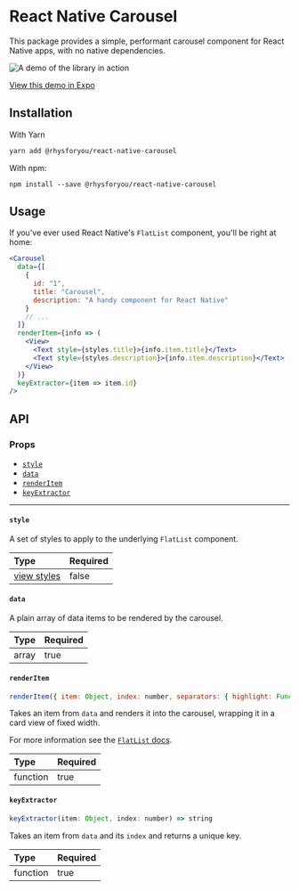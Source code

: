# React Native Carousel

This package provides a simple, performant carousel component for React Native apps, with no native dependencies.

![A demo of the library in action](https://raw.githubusercontent.com/rhysforyou/react-native-horizontal-carousel/master/demo.gif)

[View this demo in Expo](https://snack.expo.io/SklK-ARM4)

## Installation

With Yarn

```sh
yarn add @rhysforyou/react-native-carousel
```

With npm:

```
npm install --save @rhysforyou/react-native-carousel
```

## Usage

If you've ever used React Native's `FlatList` component, you'll be right at home:

```jsx
<Carousel
  data={[
    {
      id: "1",
      title: "Carousel",
      description: "A handy component for React Native"
    }
    // ...
  ]}
  renderItem={info => (
    <View>
      <Text style={styles.title}>{info.item.title}</Text>
      <Text style={styles.description}>{info.item.description}</Text>
    </View>
  )}
  keyExtractor={item => item.id}
/>
```

## API

### Props

- [`style`](#style)
- [`data`](#data)
- [`renderItem`](#renderItem)
- [`keyExtractor`](#keyExtractor)

---

#### `style`

A set of styles to apply to the underlying `FlatList` component.

| Type                                                                         | Required |
| :--------------------------------------------------------------------------- | :------- |
| [view styles](https://facebook.github.io/react-native/docs/view-style-props) | false    |

#### `data`

A plain array of data items to be rendered by the carousel.

| Type  | Required |
| :---- | :------- |
| array | true     |

#### `renderItem`

```js
renderItem({ item: Object, index: number, separators: { highlight: Function, unhighlight: Function, updateProps: Function(select: string, newProps: Object) } }) => ?React.Element
```

Takes an item from `data` and renders it into the carousel, wrapping it in a card view of fixed width.

For more information see the [`FlatList` docs](https://facebook.github.io/react-native/docs/flatlist#renderitem).

| Type     | Required |
| :------- | :------- |
| function | true     |

#### `keyExtractor`

```js
keyExtractor(item: Object, index: number) => string
```

Takes an item from `data` and its `index` and returns a unique key.

| Type     | Required |
| :------- | :------- |
| function | true     |
